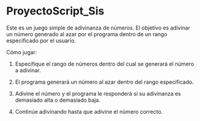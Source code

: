 # ProyectoScript_Sis
Este es un juego simple de adivinanza de números. El objetivo es adivinar un número generado al azar por el programa dentro de un rango especificado por el usuario.

Cómo jugar:

1. Especifique el rango de números dentro del cual se generará el número a adivinar.

2. El programa generará un número al azar dentro del rango especificado.

3. Adivine el número y el programa le responderá si su adivinanza es demasiado alta o demasiado baja.

4. Continúe adivinando hasta que adivine el número correcto.
